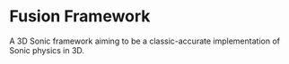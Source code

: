# Fusion Framework
A 3D Sonic framework aiming to be a classic-accurate implementation of Sonic physics in 3D.
